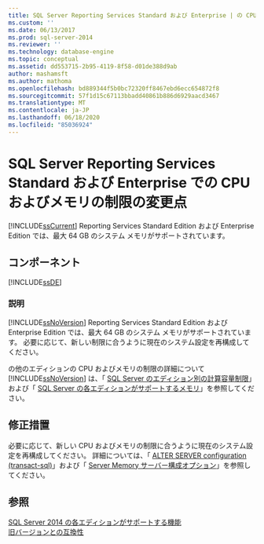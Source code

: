 ```yaml
---
title: SQL Server Reporting Services Standard および Enterprise | の CPU とメモリの制限に対する変更Microsoft Docs
ms.custom: ''
ms.date: 06/13/2017
ms.prod: sql-server-2014
ms.reviewer: ''
ms.technology: database-engine
ms.topic: conceptual
ms.assetid: dd553715-2b95-4119-8f58-d01de388d9ab
author: mashamsft
ms.author: mathoma
ms.openlocfilehash: bd889344f5b0bc72320ff8467ebd6ecc654872f8
ms.sourcegitcommit: 57f1d15c67113bbadd40861b886d6929aacd3467
ms.translationtype: MT
ms.contentlocale: ja-JP
ms.lasthandoff: 06/18/2020
ms.locfileid: "85036924"
---
```

# <a name="changes-to-cpu-and-memory-limits-for-sql-server-reporting-services-standard-and-enterprise"></a>SQL Server Reporting Services Standard および Enterprise での CPU およびメモリの制限の変更点
  [!INCLUDE[ssCurrent](../../includes/sscurrent-md.md)] Reporting Services Standard Edition および Enterprise Edition では、最大 64 GB のシステム メモリがサポートされています。  
  
## <a name="component"></a>コンポーネント  
 [!INCLUDE[ssDE](../../includes/ssde-md.md)]  
  
### <a name="description"></a>説明  
 [!INCLUDE[ssNoVersion](../../includes/ssnoversion-md.md)] Reporting Services Standard Edition および Enterprise Edition では、最大 64 GB のシステム メモリがサポートされています。 必要に応じて、新しい制限に合うように現在のシステム設定を再構成してください。  
  
 の他のエディションの CPU およびメモリの制限の詳細について [!INCLUDE[ssNoVersion](../../includes/ssnoversion-md.md)] は、「 [SQL Server のエディション別の計算容量制限](../compute-capacity-limits-by-edition-of-sql-server.md)」および「 [SQL Server の各エディションがサポートするメモリ](https://go.microsoft.com/fwlink/?LinkId=212633)」を参照してください。  
  
## <a name="corrective-action"></a>修正措置  
 必要に応じて、新しい CPU およびメモリの制限に合うように現在のシステム設定を再構成してください。 詳細については、「 [ALTER SERVER configuration &#40;transact-sql&#41;](/sql/t-sql/statements/alter-server-configuration-transact-sql)」および「 [Server Memory サーバー構成オプション](../../database-engine/configure-windows/server-memory-server-configuration-options.md)」を参照してください。  
  
## <a name="see-also"></a>参照  
 [SQL Server 2014 の各エディションがサポートする機能](../../../2014/getting-started/features-supported-by-the-editions-of-sql-server-2014.md)   
 [旧バージョンとの互換性](../../../2014/getting-started/backward-compatibility.md)  
  
  
